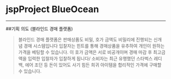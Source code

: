 # jspProject BlueOcean
-------------------------
##기획 의도 (블라인드 경매 플랫폼)

>블라인드 경매 플랫폼은 판매상품도 비밀, 호가 금액도 비밀리에 진행되는 신개념 경매 시스템입니다
입찰자는 힌트를 통해 경매상품을 유추하여 개인이 원하는 가격을 베팅할 수 있습니다. 이 호가 금액은 서로 비공개이며 경매 마감 후 최고금액을 입력한 입찰자가 입찰하게 됩니다/
소비자는 최근 유행했던 스타벅스 레디백, 에어 조던 등 돈이 있어도 사기 힘든 희귀 아이템을 합리적인 가격에 구매할 수 있습니다.
